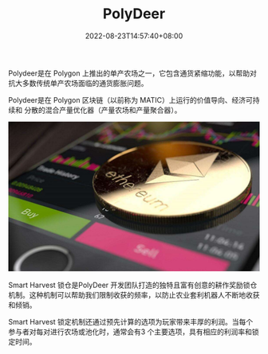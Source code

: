 ﻿---
title: "PolyDeer"
description: "Polydeer是在 Polygon 上推出的单产农场之一，它包含通货紧缩功能，以帮助对抗大多数传统单产农场面临的通货膨胀问题。"
date: 2022-08-23T14:57:40+08:00
lastmod: 2022-08-23T14:57:40+08:00
draft: false
authors: ["Simon"]
featuredImage: "polydeer.png"
tags: ["DeFi","PolyDeer"]
categories: ["nfts"]
nfts: ["DeFi"]
blockchain: "Polygon"
website: "https://polydeer.finance/"
twitter: "https://twitter.com/Polydeerfi"
discord: ""
telegram: ""
github: "https://github.com/PolyDeerFi"
youtube: ""
twitch: ""
facebook: ""
instagram: ""
reddit: "https://www.reddit.com/user/PolyDeerFinance/"
medium: ""
steam: ""
gitbook: ""
googleplay: ""
appstore: ""
status: "Live"
weight: 
lightgallery: true
toc: true
pinned: false
recommend: false
recommend1: false
---
Polydeer是在 Polygon 上推出的单产农场之一，它包含通货紧缩功能，以帮助对抗大多数传统单产农场面临的通货膨胀问题。

Polydeer是在 Polygon 区块链（以前称为 MATIC）上运行的价值导向、经济可持续和 分散的混合产量优化器（产量农场和产量聚合器）。

![配图](18b66ac2f67a04eefb34ad9ba77ca50b.jpeg)

Smart Harvest 锁仓是PolyDeer 开发团队打造的独特且富有创意的耕作奖励锁仓机制。这种机制可以帮助我们限制收获的频率，以防止农业套利机器人不断地收获和倾销。

Smart Harvest 锁定机制还通过预先计算的选项为玩家带来丰厚的利润。当每个参与者对每对进行农场或池化时，通常会有3 个主要选项，具有相应的利润率和锁定时间。

